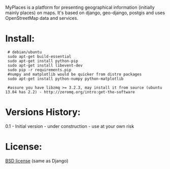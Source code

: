 MyPlaces is a platform for presenting geographical information (initially mainly places) on maps.
It's based on django, geo-django, postgis and uses OpenStreetMap data and services.


Install:
========
```
 # debian/ubuntu 
 sudo apt-get build-essential
 sudo apt-get install python-pip
 sudo apt-get install libevent-dev
 sudo pip -r requirements.pip
 #numpy and matplotlib would be quicker from distro packages
 sudo apt-get install python-numpy python-matplotlib

 #assure you have libzmq >= 3.2.3, may install it from source (ubuntu 13.04 has 2.2) - http://zeromq.org/intro:get-the-software
```
 
Versions History:
=================

0.1 - Initial version - under construction - use at your own risk 

License:
=========
[BSD license](http://opensource.org/licenses/BSD-3-Clause) (same as Django)
